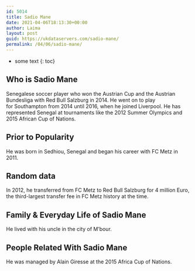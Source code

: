 ```yaml
---
id: 5014
title: Sadio Mane
date: 2021-04-06T18:13:30+00:00
author: Laima
layout: post
guid: https://ukdataservers.com/sadio-mane/
permalink: /04/06/sadio-mane/
---
```


* some text
{: toc}


## Who is Sadio Mane
                  
                  
                  
Senegalese soccer player who won the Austrian Cup and the Austrian Bundesliga with Red Bull Salzburg in 2014. He went on to play for Southampton from 2014 until 2016, when he joined Liverpool. He has represented Senegal at tournaments like the 2012 Summer Olympics and 2015 African Cup of Nations. 
                  
              
            
              
            
                
                
                
## Prior to Popularity
                  
                  
                  
He was born in Sedhiou, Senegal and began his career with FC Metz in 2011. 
                  
              
            
              
            
                
                
                
## Random data
                  
                  
                  
In 2012, he transferred from FC Metz to Red Bull Salzburg for 4 million Euro, the third-largest transfer fee in FC Metz history at the time.
                  
              
            
              
            
                
                
                
## Family & Everyday Life of Sadio Mane
                  
                  
                  
He lived with his uncle in the city of M&#8217;bour.
                  
              
            
              
            
                
                
                
## People Related With Sadio Mane
                  
                  
                  
He was managed by Alain Giresse at the 2015 Africa Cup of Nations. 
                  
              
            
              
            
                
              
            
              
              
            
            
              
            
          
          
          